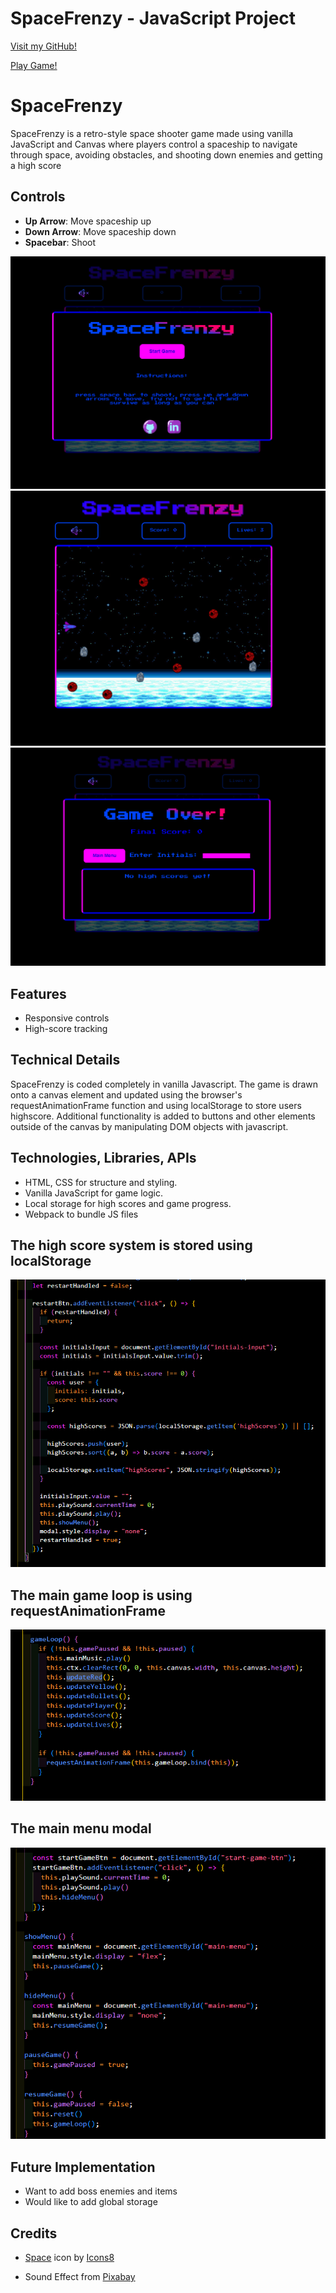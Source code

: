 # SpaceFrenzy - JavaScript Project

[Visit my GitHub!](https://github.com/Dominic5591)

[Play Game!](https://dominic5591.github.io/space-frenzy/)


# SpaceFrenzy

SpaceFrenzy is a retro-style space shooter game made using vanilla JavaScript and Canvas where players control a spaceship to navigate through space, avoiding obstacles, and shooting down enemies and getting a high score


## Controls

- **Up Arrow**: Move spaceship up
- **Down Arrow**: Move spaceship down
- **Spacebar**: Shoot

![Alt text](assets/image.png)
![Alt text](assets/image-1.png)
![Alt text](assets/image-2.png)


## Features

- Responsive controls
- High-score tracking

## Technical Details
SpaceFrenzy is coded completely in vanilla Javascript. The game is drawn onto a canvas element and updated using the browser's requestAnimationFrame function and using localStorage to store users highscore. Additional functionality is added to buttons and other elements outside of the canvas by manipulating DOM objects with javascript.


## Technologies, Libraries, APIs

- HTML, CSS for structure and styling.
- Vanilla JavaScript for game logic.
- Local storage for high scores and game progress.
- Webpack to bundle JS files


## The high score system is stored using localStorage

![Alt text](assets/image-3.png)

## The main game loop is using requestAnimationFrame

![Alt text](assets/image-4.png)

## The main menu modal

![Alt text](assets/image-5.png)


## Future Implementation

- Want to add boss enemies and items
- Would like to add global storage


## Credits
- <a target="_blank" href="https://icons8.com/icon/oaQdQ0hfJiHw/galaxy">Space</a> icon by <a target="_blank" href="https://icons8.com">Icons8</a>

- Sound Effect from <a href="https://pixabay.com/?utm_source=link-attribution&utm_medium=referral&utm_campaign=music&utm_content=68698">Pixabay</a>
